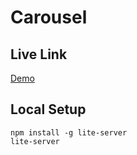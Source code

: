 # Carousel

## Live Link

[Demo](https://manichandum.github.io/Carousel/)

## Local Setup

```shell
npm install -g lite-server
lite-server
```
